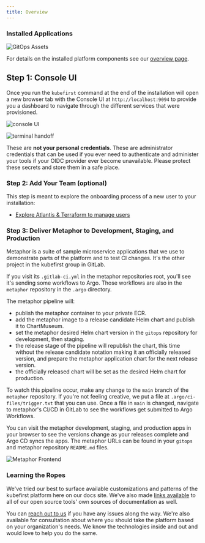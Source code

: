 ```yaml
---
title: Overview
---
```


### Installed Applications

![GitOps Assets](@site/docs/img/kubefirst/github/gitops-assets.png)

For details on the installed platform components see our [overview page](../../overview.md#platforms-details).

## Step 1: Console UI

Once you run the `kubefirst` command at the end of the installation will open a new browser tab with the Console UI at `http://localhost:9094` to provide you a dashboard to navigate through the different services that were provisioned.

![console UI](@site/docs/img/common/gitlab/console.png)

![terminal handoff](@site/docs/img/kubefirst/getting-started/cluster-create-result.png)

These are **not your personal credentials**. These are administrator credentials that can be used if you ever need to authenticate and administer your tools if your OIDC provider ever become unavailable. Please protect these secrets and store them in a safe place.

### Step 2: Add Your Team (optional)

This step is meant to explore the onboarding process of a new user to your installation:

- [Explore Atlantis & Terraform to manage users](@site/docs/common/terraform.mdx#how-can-i-use-atlantis-to-add-a-new-user-on-my-gitlab-backed-installation)

### Step 3: Deliver Metaphor to Development, Staging, and Production

Metaphor is a suite of sample microservice applications that we use to demonstrate parts of the platform and to test CI changes. It's the other project in the kubefirst group in GitLab.

If you visit its `.gitlab-ci.yml` in the metaphor repositories root, you'll see it's sending some workflows to Argo. Those workflows are also in the `metaphor` repository in the `.argo` directory.

The metaphor pipeline will:

- publish the metaphor container to your private ECR.
- add the metaphor image to a release candidate Helm chart and publish it to ChartMuseum.
- set the metaphor desired Helm chart version in the `gitops` repository for development, then staging.
- the release stage of the pipeline will republish the chart, this time without the release candidate notation making it an officially released version, and prepare the metaphor application chart for the next release version.
- the officially released chart will be set as the desired Helm chart for production.

To watch this pipeline occur, make any change to the `main` branch of the `metaphor` repository. If you're not feeling creative, we put a file at `.argo/ci-files/trigger.txt` that you can use. Once a file in `main` is changed, navigate to metaphor's CI/CD in GitLab to see the workflows get submitted to Argo Workflows.

You can visit the metaphor development, staging, and production apps in your browser to see the versions change as your releases complete and Argo CD syncs the apps. The metaphor URLs can be found in your `gitops` and metaphor repository `README.md` files.

![Metaphor Frontend](@site/docs/img/kubefirst/metaphor/metaphor-frontend.png)

### Learning the Ropes

We've tried our best to surface available customizations and patterns of the kubefirst platform here on our docs site. We've also made [links available](../../../credits.md) to all of our open source tools' own sources of documentation as well.

You can [reach out to us](https://kubefirst.io/slack) if you have any issues along the way. We're also available for consultation about where you should take the platform based on your organization's needs. We know the technologies inside and out and would love to help you do the same.

